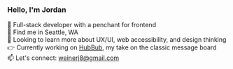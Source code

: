 ### Hello, I'm Jordan

:wave: Full-stack developer with a penchant for frontend <br />
:evergreen_tree: Find me in Seattle, WA <br />
:eyes: Looking to learn more about UX/UI, web accessibility, and design thinking <br />
:point_right: Currently working on [HubBub](https://github.com/jnweiner/HubBub), my take on the classic message board <br />
:mailbox: Let's connect: weinerj8@gmail.com <br />



<!--
**jnweiner/jnweiner** is a ✨ _special_ ✨ repository because its `README.md` (this file) appears on your GitHub profile.

Here are some ideas to get you started:

- 🔭 I’m currently working on ...
- 🌱 I’m currently learning ...
- 👯 I’m looking to collaborate on ...
- 🤔 I’m looking for help with ...
- 💬 Ask me about ...
- 📫 How to reach me: ...
- 😄 Pronouns: ...
- ⚡ Fun fact: ...
-->
